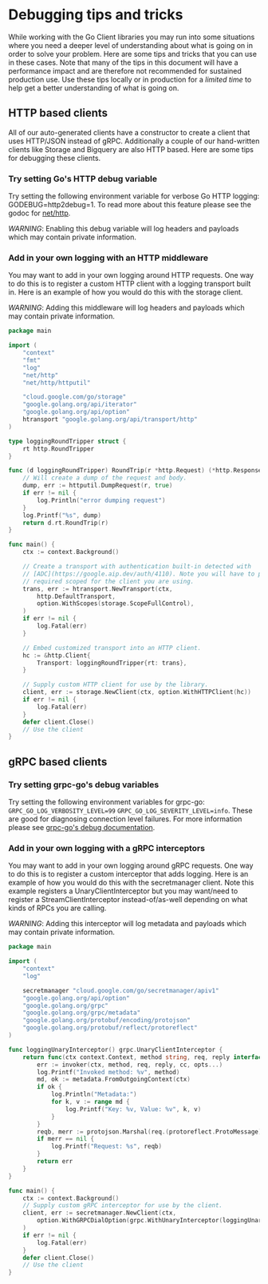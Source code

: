 # Debugging tips and tricks

While working with the Go Client libraries you may run into some situations
where you need a deeper level of understanding about what is going on in order
to solve your problem. Here are some tips and tricks that you can use in these
cases. Note that many of the tips in this document will have a performance
impact and are therefore not recommended for sustained production use. Use these
tips locally or in production for a *limited time* to help get a better
understanding of what is going on.

## HTTP based clients

All of our auto-generated clients have a constructor to create a client that
uses HTTP/JSON instead of gRPC. Additionally a couple of our hand-written
clients like Storage and Bigquery are also HTTP based. Here are some tips for
debugging these clients.

### Try setting Go's HTTP debug variable

Try setting the following environment variable for verbose Go HTTP logging:
GODEBUG=http2debug=1. To read more about this feature please see the godoc for
[net/http](https://pkg.go.dev/net/http).

*WARNING*: Enabling this debug variable will log headers and payloads which may
contain private information.

### Add in your own logging with an HTTP middleware

You may want to add in your own logging around HTTP requests. One way to do this
is to register a custom HTTP client with a logging transport built in. Here is
an example of how you would do this with the storage client.

*WARNING*: Adding this middleware will log headers and payloads which may
contain private information.

```go
package main

import (
    "context"
    "fmt"
    "log"
    "net/http"
    "net/http/httputil"

    "cloud.google.com/go/storage"
    "google.golang.org/api/iterator"
    "google.golang.org/api/option"
    htransport "google.golang.org/api/transport/http"
)

type loggingRoundTripper struct {
    rt http.RoundTripper
}

func (d loggingRoundTripper) RoundTrip(r *http.Request) (*http.Response, error) {
    // Will create a dump of the request and body.
    dump, err := httputil.DumpRequest(r, true)
    if err != nil {
        log.Println("error dumping request")
    }
    log.Printf("%s", dump)
    return d.rt.RoundTrip(r)
}

func main() {
    ctx := context.Background()

    // Create a transport with authentication built-in detected with
    // [ADC](https://google.aip.dev/auth/4110). Note you will have to pass any
    // required scoped for the client you are using.
    trans, err := htransport.NewTransport(ctx,
        http.DefaultTransport,
        option.WithScopes(storage.ScopeFullControl),
    )
    if err != nil {
        log.Fatal(err)
    }

    // Embed customized transport into an HTTP client.
    hc := &http.Client{
        Transport: loggingRoundTripper{rt: trans},
    }

    // Supply custom HTTP client for use by the library.
    client, err := storage.NewClient(ctx, option.WithHTTPClient(hc))
    if err != nil {
        log.Fatal(err)
    }
    defer client.Close()
    // Use the client
}
```

## gRPC based clients

### Try setting grpc-go's debug variables

Try setting the following environment variables for grpc-go:
`GRPC_GO_LOG_VERBOSITY_LEVEL=99` `GRPC_GO_LOG_SEVERITY_LEVEL=info`. These are
good for diagnosing connection level failures. For more information please see
[grpc-go's debug documentation](https://pkg.go.dev/google.golang.org/grpc/examples/features/debugging#section-readme).

### Add in your own logging with a gRPC interceptors

You may want to add in your own logging around gRPC requests. One way to do this
is to register a custom interceptor that adds logging. Here is
an example of how you would do this with the secretmanager client. Note this
example registers a UnaryClientInterceptor but you may want/need to register
a StreamClientInterceptor instead-of/as-well depending on what kinds of
RPCs you are calling.

*WARNING*: Adding this interceptor will log metadata and payloads which may
contain private information.

```go
package main

import (
    "context"
    "log"

    secretmanager "cloud.google.com/go/secretmanager/apiv1"
    "google.golang.org/api/option"
    "google.golang.org/grpc"
    "google.golang.org/grpc/metadata"
    "google.golang.org/protobuf/encoding/protojson"
    "google.golang.org/protobuf/reflect/protoreflect"
)

func loggingUnaryInterceptor() grpc.UnaryClientInterceptor {
    return func(ctx context.Context, method string, req, reply interface{}, cc *grpc.ClientConn, invoker grpc.UnaryInvoker, opts ...grpc.CallOption) error {
        err := invoker(ctx, method, req, reply, cc, opts...)
        log.Printf("Invoked method: %v", method)
        md, ok := metadata.FromOutgoingContext(ctx)
        if ok {
            log.Println("Metadata:")
            for k, v := range md {
                log.Printf("Key: %v, Value: %v", k, v)
            }
        }
        reqb, merr := protojson.Marshal(req.(protoreflect.ProtoMessage))
        if merr == nil {
            log.Printf("Request: %s", reqb)
        }
        return err
    }
}

func main() {
    ctx := context.Background()
    // Supply custom gRPC interceptor for use by the client.
    client, err := secretmanager.NewClient(ctx,
        option.WithGRPCDialOption(grpc.WithUnaryInterceptor(loggingUnaryInterceptor())),
    )
    if err != nil {
        log.Fatal(err)
    }
    defer client.Close()
    // Use the client
}
```

